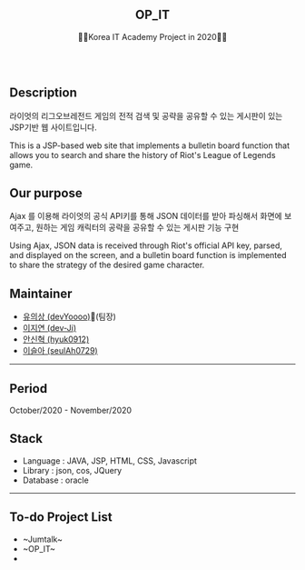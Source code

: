 <h2 align="center">OP_IT</h2>
<p align="center">
  🙍‍♂️Korea IT Academy Project in 2020🙍‍♀️
</p>
<br><br>


## Description
라이엇의 리그오브레전드 게임의 전적 검색 및 공략을 공유할 수 있는 게시판이 있는 JSP기반 웹 사이트입니다.

This is a JSP-based web site that implements a bulletin board function that allows you to search and share the history of Riot's League of Legends game.

## Our purpose
Ajax 를 이용해 라이엇의 공식 API키를 통해 JSON 데이터를 받아 파싱해서 화면에 보여주고, 원하는 게임 캐릭터의 공략을 공유할 수 있는 게시판 기능 구현

Using Ajax, JSON data is received through Riot's official API key, parsed, and displayed on the screen, and a bulletin board function is implemented to share the strategy of the desired game character.

## Maintainer
* [유의상 (devYoooo)](https://github.com/devYoooo):crown:(팀장)
* [이지연 (dev-Ji)](https://github.com/dev-Ji)
* [안신혁 (hyuk0912)](https://github.com/hyuk0912)
* [이슬아 (seulAh0729)](https://github.com/seulAh0729)

***

## Period
October/2020 - November/2020

## Stack
* Language : JAVA, JSP, HTML, CSS, Javascript
* Library : json, cos, JQuery
* Database : oracle


***

## To-do Project List
* ~Jumtalk~
* ~OP_IT~
* 


